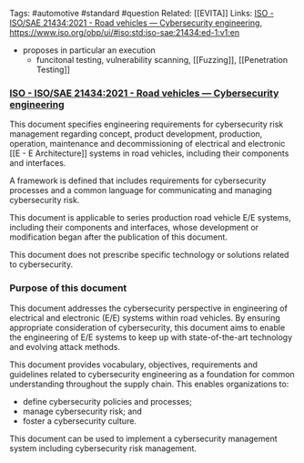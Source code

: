 Tags:  #automotive #standard #question
Related: [[EVITA]]
Links: [ISO - ISO/SAE 21434:2021 - Road vehicles — Cybersecurity engineering](https://www.iso.org/standard/70918.html), https://www.iso.org/obp/ui/#iso:std:iso-sae:21434:ed-1:v1:en

- proposes in particular an execution
	- funcitonal testing, vulnerability scanning, [[Fuzzing]], [[Penetration Testing]]

### [ISO - ISO/SAE 21434:2021 - Road vehicles — Cybersecurity engineering](https://www.iso.org/standard/70918.html)

This document specifies engineering requirements for cybersecurity risk management regarding concept, product development, production, operation, maintenance and decommissioning of electrical and electronic [[E - E Architecture]] systems in road vehicles, including their components and interfaces.

A framework is defined that includes requirements for cybersecurity processes and a common language for communicating and managing cybersecurity risk.

This document is applicable to series production road vehicle E/E systems, including their components and interfaces, whose development or modification began after the publication of this document.

This document does not prescribe specific technology or solutions related to cybersecurity.


### Purpose of this document

This document addresses the cybersecurity perspective in engineering of electrical and electronic (E/E) systems within road vehicles. By ensuring appropriate consideration of cybersecurity, this document aims to enable the engineering of E/E systems to keep up with state-of-the-art technology and evolving attack methods.

This document provides vocabulary, objectives, requirements and guidelines related to cybersecurity engineering as a foundation for common understanding throughout the supply chain. This enables organizations to:

-   define cybersecurity policies and processes;
-   manage cybersecurity risk; and
-   foster a cybersecurity culture.

This document can be used to implement a cybersecurity management system including cybersecurity risk management.



